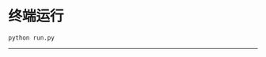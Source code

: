 # 终端运行

```shell
python run.py
```
*****************************************************************************************************************************************************************************************************************************************************************************************************************************************************************************************************************************************************************************************************************************************************************************************************************************************************************************************************************************************************************************************************************************************************************************************************************************************************************************************************************************************************************************************************************************************************************************************************************************